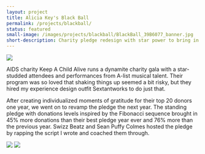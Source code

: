 ```yaml
---
layout: project
title: Alicia Key's Black Ball
permalink: /projects/blackball/
status: featured
small-image: /images/projects/blackball/BlackBall_39B6077_banner.jpg
short-description: Charity pledge redesign with star power to bring in the money
---
```






<img src="{{ site.baseurl }}/images/projects/blackball/fibonacci_blackball.jpg"  /> 

AIDS charity Keep A Child Alive runs a dynamite charity gala with a star-studded attendees and performances from A-list musical talent. Their program was so loved that shaking things up seemed a bit risky, but they hired my experience design outfit Sextantworks to do just that. 

After creating individualized moments of gratitude for their top 20 donors one year, we went on to revamp the pledge the next year. The standing pledge with donations levels inspired by the Fibonacci sequence brought in 45% more donations than their best pledge year ever and 76% more than the previous year. Swizz Beatz and Sean Puffy Colmes hosted the pledge by rapping the script I wrote and coached them through. 


<img src="{{ site.baseurl }}/images/projects/blackball/BlackBall_39B6077.jpg"  />


<img src="{{ site.baseurl }}/images/projects/blackball/WinstonStruye-111.jpg"  />